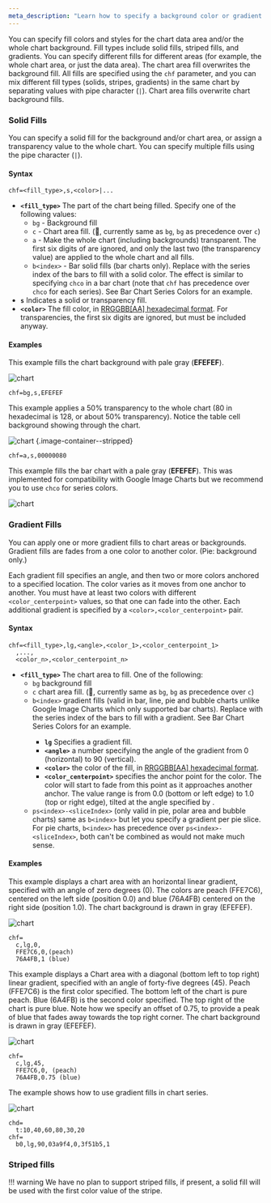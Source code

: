 ```yaml
---
meta_description: "Learn how to specify a background color or gradient for your chart"
---
```

You can specify fill colors and styles for the chart data area and/or the whole chart background. Fill types include solid fills, striped fills, and gradients. You can specify different fills for different areas (for example, the whole chart area, or just the data area). The chart area fill overwrites the background fill. All fills are specified using the `chf` parameter, and you can mix different fill types (solids, stripes, gradients) in the same chart by separating values with pipe character (` | `). Chart area fills overwrite chart background fills.

### Solid Fills

You can specify a solid fill for the background and/or chart area, or assign a transparency value to the whole chart. You can specify multiple fills using the pipe character (`|`).

#### Syntax

```
chf=<fill_type>,s,<color>|...
```

- **`<fill_type>`** The part of the chart being filled. Specify one of the following values:
  - `bg` - Background fill
  - `c` - Chart area fill. (:checkered_flag:, currently same as `bg`, `bg` as precedence over `c`)
  - `a` - Make the whole chart (including backgrounds) transparent. The first six digits of <color> are ignored, and only the last two (the transparency value) are applied to the whole chart and all fills.
  - `b<index>` - Bar solid fills (bar charts only). Replace <index> with the series index of the bars to fill with a solid color. The effect is similar to specifying `chco` in a bar chart (note that `chf` has precedence over `chco` for each series). See Bar Chart Series Colors for an example.
- **`s`** Indicates a solid or transparency fill.
- **`<color>`** The fill color, in [RRGGBB[AA] hexadecimal format](/reference/color-format). For transparencies, the first six digits are ignored, but must be included anyway.

#### Examples

This example fills the chart background with pale gray (**EFEFEF**).

![chart](https://image-charts.com/chart?cht=lc&chd=s:pqokeYONOMEBAKPOQVTXZdecaZcglprqxuux393ztpoonkeggjp&chco=FF0000&chls=4.0,3.0,0.0&chs=700x125&chxt=x,y&chxl=0:%7CJun%7CJuly%7CAug%7C1:%7C%7C20%7C30%7C40%7C50&chf=bg,s,EFEFEF)

```
chf=bg,s,EFEFEF
```


This example applies a 50% transparency to the whole chart (80 in hexadecimal is 128, or about 50% transparency). Notice the table cell background showing through the chart.

<!-- ![chart](https://image-charts.com/chart?cht=s&chd=s:pqokeYONOMEPOQVTXZdeca,Zcglprqxuuxztpoonkeggjp&chls=4.0,3.0,0.0&chs=700x125&chxt=x,y&chxl=0:%7CJun%7CJuly%7CAug%7C1:%7C%7C20%7C30%7C40%7C50&chf=a,s,00000080) -->
![chart](https://image-charts.com/chart?cht=bvs&chd=s:pqokeYONOMEPOQVTXZdeca,Zcglprqxuuxztpoonkeggjp&chs=700x125&chxt=x,y&chxl=0:%7CJun%7CJuly%7CAug%7C1:%7C%7C20%7C30%7C40%7C50&chf=a,s,00000080) {.image-container--stripped}

```
chf=a,s,00000080
```

This example fills the bar chart with a pale gray (**EFEFEF**). This was implemented for compatibility with Google Image Charts but we recommend you to use `chco` for series colors.

![chart](https://image-charts.com/chart?cht=bvs&chd=t:10,10,40&chs=700x125&chxt=x,y&chxl=0:%7CJun%7CJuly%7CAug%7C1:%7C%7C20%7C30%7C40%7C50&chf=b0,s,EFEFEF)

### Gradient Fills

You can apply one or more gradient fills to chart areas or backgrounds. Gradient fills are fades from a one color to another color. (Pie: background only.)

Each gradient fill specifies an angle, and then two or more colors anchored to a specified location. The color varies as it moves from one anchor to another. You must have at least two colors with different `<color_centerpoint>` values, so that one can fade into the other. Each additional gradient is specified by a `<color>,<color_centerpoint>` pair.

#### Syntax

```
chf=<fill_type>,lg,<angle>,<color_1>,<color_centerpoint_1>
  ,...,
  <color_n>,<color_centerpoint_n>
```

- **`<fill_type>`** The chart area to fill. One of the following:
  - `bg` background fill
  - `c` chart area fill. (:checkered_flag:, currently same as `bg`, `bg` as precedence over `c`)
  - `b<index>` gradient fills (valid in bar, line, pie and bubble charts unlike Google Image Charts which only supported bar charts). Replace <index> with the series index of the bars to fill with a gradient. See Bar Chart Series Colors for an example.
    - **`lg`** Specifies a gradient fill.
    - **`<angle>`** a number specifying the angle of the gradient from 0 (horizontal) to 90 (vertical).
    - **`<color>`** the color of the fill, in [RRGGBB[AA] hexadecimal format](/reference/color-format).
    - **`<color_centerpoint>`** specifies the anchor point for the color. The color will start to fade from this point as it approaches another anchor. The value range is from 0.0 (bottom or left edge) to 1.0 (top or right edge), tilted at the angle specified by <angle>.
  - `ps<index>-<sliceIndex>` (only valid in pie, polar area and bubble charts) same as `b<index>` but let you specify a gradient per pie slice. For pie charts, `b<index>` has precedence over `ps<index>-<sliceIndex>`, both can't be combined as would not make much sense.

#### Examples

This example displays a chart area with an horizontal linear gradient, specified with an angle of zero degrees (0). The colors are peach (FFE7C6), centered on the left side (position 0.0) and blue (76A4FB) centered on the right side (position 1.0). The chart background is drawn in gray (EFEFEF).

![chart](https://image-charts.com/chart?cht=lc&chd=s:pqokeYONOMEBAKPOQVTXZdecaZcglprqxuux393ztpoonkeggjp&chco=676767&chls=4.0,3.0,0.0&chs=700x125&chxt=x,y&chxl=0:|1|2|3|4|5|1:|0|50|100&chf=c,lg,0,FFE7C6,0,76A4FB,1|bg,s,EFEFEF)

```
chf=
  c,lg,0,
  FFE7C6,0,(peach)
  76A4FB,1 (blue)
```

This example displays a Chart area with a diagonal (bottom left to top right) linear gradient, specified with an angle of forty-five degrees (45).
Peach (FFE7C6) is the first color specified. The bottom left of the chart is pure peach.
Blue (6A4FB) is the second color specified. The top right of the chart is pure blue. Note how we specify an offset of 0.75, to provide a peak of blue that fades away towards the top right corner.
The chart background is drawn in gray (EFEFEF).

![chart](https://image-charts.com/chart?cht=lc&chd=s:pqokeYONOMEBAKPOQVTXZdecaZcglprqxuux393ztpoonkeggjp&chco=676767&chls=4.0,3.0,0.0&chxt=x,y&chxl=0:%7C1%7C2%7C3%7C4%7C5%7C1:%7C0%7C50%7C100&chs=700x125&chf=c,lg,45,FFE7C6,0,76A4FB,0.75%7Cbg,s,EFEFEF)

```
chf=
  c,lg,45,
  FFE7C6,0, (peach)
  76A4FB,0.75 (blue)
```

The example shows how to use gradient fills in chart series.

![chart](https://image-charts.com/chart?cht=bvs&chs=700x180&chd=t:10,40,60,80,30,20&chf=b0,lg,90,03a9f4,0,3f51b5,1&chan)

```
chd=
  t:10,40,60,80,30,20
chf=
  b0,lg,90,03a9f4,0,3f51b5,1
```


### Striped fills

!!! warning
    We have no plan to support striped fills, if present, a solid fill will be used with the first color value of the stripe.

<!-- You can specify a striped background fill for your chart area, or the whole chart. (Pie, Google-o-meter charts: background only.)

Syntax

chf=
  <fill_type>,ls,<angle>,<color_1>,<width_1>
    ,...,
  <color_n>,<width_n>
<fill_type> -->
